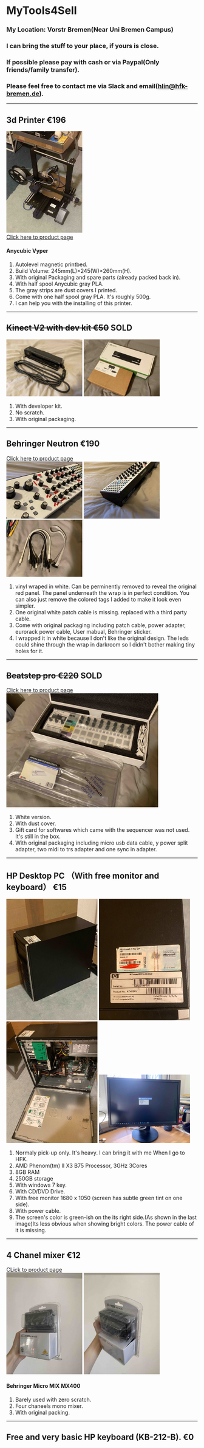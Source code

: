 # MyTools4Sell
### My Location: Vorstr Bremen(Near Uni Bremen Campus)
### I can bring the stuff to your place, if yours is close.
### If possible please pay with cash or via Paypal(Only friends/family transfer).
### Please feel free to contact me via Slack and email(hlin@hfk-bremen.de).
---
## 3d Printer €196
<div>
    <img src="ToolsImages/Printer_a.jpeg"  class="toolImage_a" id="printer_a" width="200">
</div>
<div><a href="https://de.anycubic.com/products/anycubic-vyper?ads&gclid=Cj0KCQjw2cWgBhDYARIsALggUhrQc5Zl_Rdcx68pJOr5C_akuLaQhMQJPNeA29U-TuWhjNMlgUjMjmsaAl9cEALw_wcB">Click here to product page</a></div>

#### Anycubic Vyper
1. Autolevel magnetic printbed.
2. Build Volume: 245mm(L)×245(W)×260mm(H).
3. With original Packaging and spare parts (already packed back in).
4. With half spool Anycubic gray PLA.
5. The gray strips are dust covers I printed.
6. Come with one half spool gray PLA. It's roughly 500g.
7. I can help you with the installing of this printer.
---

## ~~Kinect V2 with dev kit €50~~ SOLD
<div>
    <img src="ToolsImages/KinectV2_a.jpeg"  class="toolImage_a" width="200" >
    <img src="ToolsImages/Kinect_boxes.jpeg"  class="toolImage_a" width="200" >
</div>

1. With developer kit.
2. No scratch.
3. With original packaging.
---

## Behringer Neutron €190
<div><a href="https://www.behringer.com/product.html?modelCode=P0CM5">Click here to product page</a></div>
<div>
    <img src="ToolsImages/Neutron_front.jpeg" width="200" alt="neutron_front">
    <img src="ToolsImages/Neutron_side.jpeg" width="200" alt="neutron_side">
    <img src="ToolsImages/Cables_a.jpeg" width="200" alt="cables">
</div>

1. vinyl wraped in white. Can be perminently removed to reveal the original red panel. The panel underneath the wrap is in perfect condition. You can also just remove the colored tags I added to make it look even simpler.
2. One original white patch cable is missing. replaced with a third party cable.
3. Come with original packaging including patch cable, power adapter, eurorack power cable, User mabual, Behringer sticker.
4. I wrapped it in white because I don't like the original design. The leds could shine through the wrap in darkroom so I didn't bother making tiny holes for it.
---

## ~~Beatstep pro €220~~ SOLD
<div>
<a href="https://www.arturia.com/products/hybrid-synths/beatstep-pro/overview">Click here to product page</a></div>
<div>
    <img src="ToolsImages/BeatstepPro_a.jpeg" width="400" alt="BSP">
</div>

1. White version.
2. With dust cover.
3. Gift card for softwares which came with the sequencer was not used. It's still in the box.
4. With original packaging including micro usb data cable, y power split adapter, two midi to trs adapter and one sync in adapter.
---


## HP Desktop PC （With free monitor and keyboard） €15
<div>
    <img src="ToolsImages/Computer_a.jpeg" width="240" alt="pc_a">
    <img src="ToolsImages/HPCompaq_tags.jpg" width="240" alt="pc_b">
    <img src="ToolsImages/HPCompaq_inside.jpg" width="240" alt="pc_b">
    <img src="ToolsImages/MonitorFront.jpeg" width="240" alt="pc_b">
</div>

1. Normaly pick-up only. It's heavy. I can bring it with me When I go to HFK.
2. AMD Phenom(tm) II X3 B75 Processor, 3GHz 3Cores
3. 8GB RAM
4. 250GB storage
5. With windows 7 key.
6. With CD/DVD Drive.
7. With free monitor 1680 x 1050 (screen has subtle green tint on one side).
8. With power cable.
9. The screen's color is green-ish on the its right side.(As shown in the last image)Its less obvious when showing bright colors. The power cable of it is missing.
--- 

## 4 Chanel mixer €12
<div><a href="https://www.thomann.de/gb/behringer_micromix_mx400.htm">CLick to product page</a></div>
<div>
    <img src="ToolsImages/4ChannelMixer_a.jpeg" width="200" alt="mixer_a">
    <img src="ToolsImages/4ChannelMixer_b.jpeg" width="200" alt="mixer_b">
</div>

#### Behringer Micro MIX MX400
1. Barely used with zero scratch. 
2. Four chaneels mono mixer.
3. With original packing. 
---

[image width]: 200

<script src="mardownJS.js"></script>

## Free and very basic HP keyboard (KB-212-B). €0